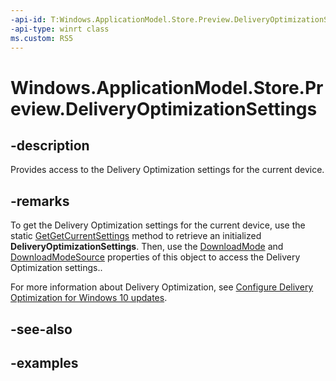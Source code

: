 ```yaml
---
-api-id: T:Windows.ApplicationModel.Store.Preview.DeliveryOptimizationSettings
-api-type: winrt class
ms.custom: RS5
---
```


<!-- Class syntax.
public class DeliveryOptimizationSettings
-->

# Windows.ApplicationModel.Store.Preview.DeliveryOptimizationSettings

## -description
Provides access to the Delivery Optimization settings for the current device.

## -remarks
To get the Delivery Optimization settings for the current device, use the static [GetGetCurrentSettings](deliveryoptimizationsettings_getcurrentsettings_1587076637.md) method to retrieve an initialized **DeliveryOptimizationSettings**. Then, use the [DownloadMode](deliveryoptimizationsettings_downloadmode.md) and [DownloadModeSource](deliveryoptimizationsettings_downloadmodesource.md) properties of this object to access the Delivery Optimization settings..

For more information about Delivery Optimization, see [Configure Delivery Optimization for Windows 10 updates](/windows/deployment/update/waas-delivery-optimization).

## -see-also

## -examples
